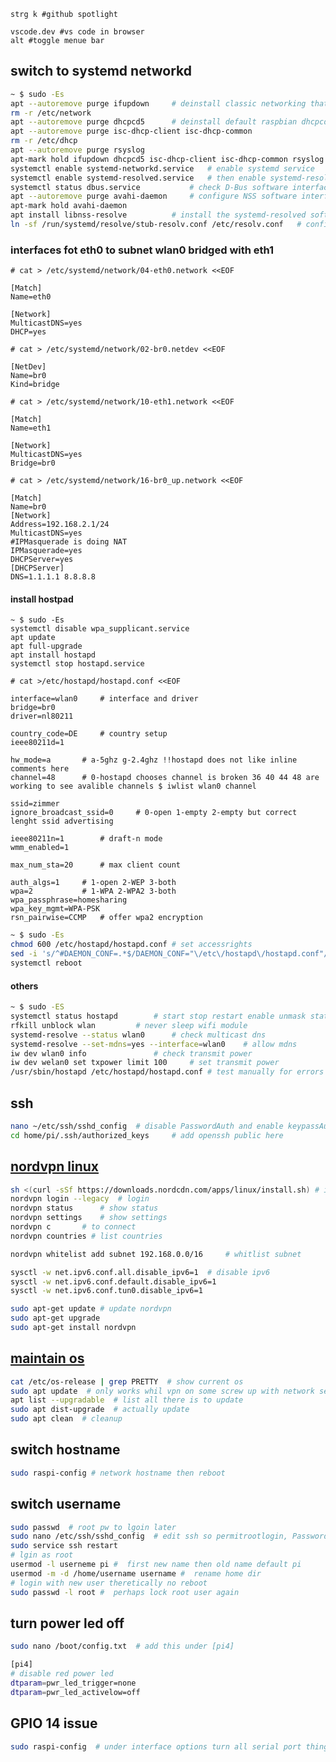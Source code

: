 ```
strg k #github spotlight
```

```
vscode.dev #vs code in browser
alt #toggle menue bar
```

## switch to systemd networkd
```bash
~ $ sudo -Es
apt --autoremove purge ifupdown		# deinstall classic networking that is managed with file /etc/network/interfaces
rm -r /etc/network
apt --autoremove purge dhcpcd5		# deinstall default raspbian dhcpcd network management Hold programs
apt --autoremove purge isc-dhcp-client isc-dhcp-common
rm -r /etc/dhcp
apt --autoremove purge rsyslog
apt-mark hold ifupdown dhcpcd5 isc-dhcp-client isc-dhcp-common rsyslog raspberrypi-net-mods openresolv	# hold stuff
systemctl enable systemd-networkd.service	# enable systemd service
systemctl enable systemd-resolved.service	# then enable systemd-resolved
systemctl status dbus.service			# check D-Bus software interface
apt --autoremove purge avahi-daemon		# configure NSS software interface
apt-mark hold avahi-daemon
apt install libnss-resolve			# install the systemd-resolved software interface.
ln -sf /run/systemd/resolve/stub-resolv.conf /etc/resolv.conf	# configure DNS stub listener interface
```

### interfaces fot eth0 to subnet wlan0 bridged with eth1
`# cat > /etc/systemd/network/04-eth0.network <<EOF`
```editorconfig
[Match]
Name=eth0

[Network]
MulticastDNS=yes
DHCP=yes
```
`# cat > /etc/systemd/network/02-br0.netdev <<EOF`
```editorconfig
[NetDev]
Name=br0
Kind=bridge
```
`# cat > /etc/systemd/network/10-eth1.network <<EOF`
```editorconfig
[Match]
Name=eth1

[Network]
MulticastDNS=yes
Bridge=br0
```
`# cat > /etc/systemd/network/16-br0_up.network <<EOF`
```editorconfig
[Match]
Name=br0
[Network]
Address=192.168.2.1/24
MulticastDNS=yes
#IPMasquerade is doing NAT
IPMasquerade=yes
DHCPServer=yes
[DHCPServer]
DNS=1.1.1.1 8.8.8.8
```

#### install hostpad
```
~ $ sudo -Es
systemctl disable wpa_supplicant.service
apt update
apt full-upgrade
apt install hostapd
systemctl stop hostapd.service
```
`# cat >/etc/hostapd/hostapd.conf <<EOF`
```editorconfig
interface=wlan0		# interface and driver
bridge=br0
driver=nl80211

country_code=DE		# country setup
ieee80211d=1

hw_mode=a		# a-5ghz g-2.4ghz !!hostapd does not like inline comments here
channel=48		# 0-hostapd chooses channel is broken 36 40 44 48 are working to see avalible channels $ iwlist wlan0 channel

ssid=zimmer
ignore_broadcast_ssid=0		# 0-open 1-empty 2-empty but correct lenght ssid advertising

ieee80211n=1		# draft-n mode
wmm_enabled=1

max_num_sta=20		# max client count

auth_algs=1		# 1-open 2-WEP 3-both
wpa=2			# 1-WPA 2-WPA2 3-both
wpa_passphrase=homesharing
wpa_key_mgmt=WPA-PSK
rsn_pairwise=CCMP	# offer wpa2 encryption
```
```bash
~ $ sudo -Es
chmod 600 /etc/hostapd/hostapd.conf	# set accessrights
sed -i 's/^#DAEMON_CONF=.*$/DAEMON_CONF="\/etc\/hostapd\/hostapd.conf"/' /etc/default/hostapd 	# set config file
systemctl reboot
```

#### others
```bash
~ $ sudo -ES
systemctl status hostapd		# start stop restart enable unmask status
rfkill unblock wlan			# never sleep wifi module
systemd-resolve --status wlan0		# check multicast dns
systemd-resolve --set-mdns=yes --interface=wlan0	# allow mdns
iw dev wlan0 info				# check transmit power
iw dev welan0 set txpower limit 100		# set transmit power
/usr/sbin/hostapd /etc/hostapd/hostapd.conf	# test manually for errors
```

## ssh
```bash
nano ~/etc/ssh/sshd_config 	# disable PasswordAuth and enable keypassAuth
cd home/pi/.ssh/authorized_keys 	# add openssh public here 
```

## [nordvpn linux](https://support.nordvpn.com/Connectivity/Linux/1325531132/Installing-and-using-NordVPN-on-Debian-Ubuntu-Raspberry-Pi-Elementary-OS-and-Linux-Mint.htm)
```bash
sh <(curl -sSf https://downloads.nordcdn.com/apps/linux/install.sh)	# install
nordvpn login --legacy 	# login
nordvpn status 		# show status
nordvpn settings 	# show settings
nordvpn c 		# to connect
nordvpn countries # list countries 

nordvpn whitelist add subnet 192.168.0.0/16 	# whitlist subnet

sysctl -w net.ipv6.conf.all.disable_ipv6=1	# disable ipv6
sysctl -w net.ipv6.conf.default.disable_ipv6=1
sysctl -w net.ipv6.conf.tun0.disable_ipv6=1

sudo apt-get update	# update nordvpn
sudo apt-get upgrade
sudo apt-get install nordvpn
```

## [maintain os](https://www.raspberrypi.com/software/operating-systems/)
```sh
cat /etc/os-release | grep PRETTY  # show current os
sudo apt update  # only works whil vpn on some screw up with network setup curlpit perhaps dhcp not sure
apt list --upgradable  # list all there is to update
sudo apt dist-upgrade  # actually update
sudo apt clean  # cleanup
```

## switch hostname
```sh
sudo raspi-config # network hostname then reboot
```

## switch username
```sh
sudo passwd  # root pw to lgoin later
sudo nano /etc/ssh/sshd_config  # edit ssh so permitrootlogin, PasswordAuthentication, ChallengeResponseAuthentication is yes
sudo service ssh restart
# lgin as root
usermod -l userneme pi #  first new name then old name default pi
usermod -m -d /home/username username #  rename home dir
# login with new user theretically no reboot
sudo passwd -l root #  perhaps lock root user again
```
## turn power led off
```sh
sudo nano /boot/config.txt  # add this under [pi4]
```
```sh
[pi4] 
# disable red power led
dtparam=pwr_led_trigger=none
dtparam=pwr_led_activelow=off
```

## GPIO 14 issue
```sh
sudo raspi-config  # under interface options turn all serial port things off
```
